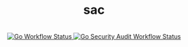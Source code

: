 <h1 align="center">sac</h1>

<br />

<div align="center">
  <!-- Github Actions -->
  <a href="https://github.com/GenerateNU/sac/actions/workflows/go.yml">
    <img src="https://github.com/GenerateNU/sac/actions/workflows/go.yml/badge.svg"
      alt="Go Workflow Status" />
  </a>
    <a href="https://github.com/GenerateNU/sac/actions/workflows/go_security_audit.yml">
    <img src="https://github.com/GenerateNU/sac/actions/workflows/go_security_audit.yml/badge.svg"
      alt="Go Security Audit Workflow Status" />
  </a>
</div>
